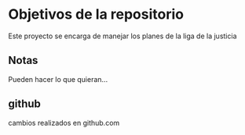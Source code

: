 # Objetivos de la repositorio

Este proyecto se encarga de manejar los planes de la liga de la justicia


## Notas
Pueden hacer lo que quieran...

## github
cambios realizados en github.com
